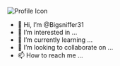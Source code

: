 ![Profile Icon](https://github.com/Bigsniffer31/Bigsniffer31/assets/138404555/e2864daf-8525-438d-ab9d-e4fb1771cdca)
- 👋 Hi, I’m @Bigsniffer31
- 👀 I’m interested in ...
- 🌱 I’m currently learning ...
- 💞️ I’m looking to collaborate on ...
- 📫 How to reach me ...

<!---
Bigsniffer31/Bigsniffer31 is a ✨ special ✨ repository because its `README.md` (this file) appears on your GitHub profile.
You can click the Preview link to take a look at your changes.
---
